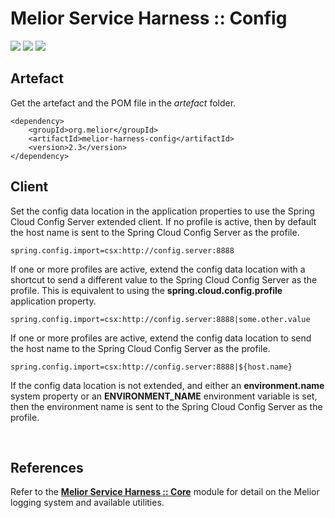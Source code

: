 # Melior Service Harness :: Config
<div style="display: inline-block;">
<img src="https://img.shields.io/badge/version-2.3-green?style=for-the-badge"/>
<img src="https://img.shields.io/badge/production-ready-green?style=for-the-badge"/>
<img src="https://img.shields.io/badge/compatibility-spring_boot_2.4.5-green?style=for-the-badge"/>
</div>

## Artefact
Get the artefact and the POM file in the *artefact* folder.
```
<dependency>
    <groupId>org.melior</groupId>
    <artifactId>melior-harness-config</artifactId>
    <version>2.3</version>
</dependency>
```

## Client
Set the config data location in the application properties to use the Spring Cloud Config Server extended client.  If no profile is active, then by default the host name is sent to the Spring Cloud Config Server as the profile.
```
spring.config.import=csx:http://config.server:8888
```

If one or more profiles are active, extend the config data location with a shortcut to send a different value to the Spring Cloud Config Server as the profile.  This is equivalent to using the **spring.cloud.config.profile** application property.
```
spring.config.import=csx:http://config.server:8888|some.other.value
```

If one or more profiles are active, extend the config data location to send the host name to the Spring Cloud Config Server as the profile.
```
spring.config.import=csx:http://config.server:8888|${host.name}
```

If the config data location is not extended, and either an **environment.name** system property or an **ENVIRONMENT_NAME** environment variable is set, then the environment name is sent to the Spring Cloud Config Server as the profile.

&nbsp;  
## References
Refer to the [**Melior Service Harness :: Core**](https://github.com/MeliorArtefacts/service-harness-core) module for detail on the Melior logging system and available utilities.
